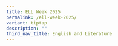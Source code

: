 ```yaml
---
title: ELL Week 2025
permalink: /ell-week-2025/
variant: tiptap
description: ""
third_nav_title: English and Literature
---
```

